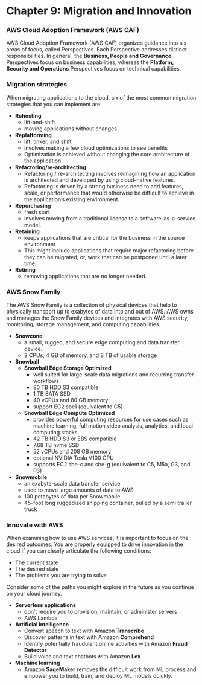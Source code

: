 # Chapter 9: Migration and Innovation

### AWS Cloud Adoption Framework (AWS CAF)
AWS Cloud Adoption Framework (AWS CAF) organizes guidance into six areas of focus, called Perspectives. Each Perspective addresses distinct responsibilities. In general, the **Business, People and Governance** Perspectives focus on business capabilities, whereas the **Platform, Security and Operations** Perspectives focus on technical capabilities.


### Migration strategies
When migrating applications to the cloud, six of the most common migration strategies that you can implement are:
  - **Rehosting**
    - lift-and-shift
    - moving applications without changes 
  - **Replatforming**
    - lift, tinker, and shift
    - involves making a few cloud optimizations to see benefits
    - Optimization is achieved without changing the core architecture of the application
  - **Refactoring/re-architecting**
    - Refactoring / re-architecting involves reimagining how an application is architected and developed by using cloud-native features.
    - Refactoring is driven by a strong business need to add features, scale, or performance that would otherwise be difficult to achieve in the application’s existing environment.
  - **Repurchasing**
    - fresh start
    - involves moving from a traditional license to a software-as-a-service model.  
  - **Retaining**
    - keeps applications that are critical for the business in the source environment 
    - This might include applications that require major refactoring before they can be migrated, or, work that can be postponed until a later time.
  - **Retiring**
    - removing applications that are no longer needed.


### AWS Snow Family
The AWS Snow Family is a collection of physical devices that help to physically transport up to exabytes of data into and out of AWS. AWS owns and manages the Snow Family devices and integrates with AWS security, monitoring, storage management, and computing capabilities.  
  - **Snowcone**
    - a small, rugged, and secure edge computing and data transfer device. 
    - 2 CPUs, 4 GB of memory, and 8 TB of usable storage
  - **Snowball**
    - **Snowball Edge Storage Optimized**
      - well suited for large-scale data migrations and recurring transfer workflows
      - 80 TB HDD S3 compatible
      - 1 TB SATA SSD
      - 40 vCPUs and 80 GB memory
      - support EC2 sbe1 (equivalent to C5)
    - **Snowball Edge Compute Optimized**
      - provides powerful computing resources for use cases such as machine learning, full motion video analysis, analytics, and local computing stacks. 
      - 42 TB HDD S3 or EBS compatible
      - 7.68 TB nvme SSD
      - 52 vCPUs and 208 GB memory
      - optional NVIDIA Tesla V100 GPU
      - supports EC2 sbe-c and sbe-g (equivalent to C5, M5a, G3, and P3)
  - **Snowmobile**
    - an exabyte-scale data transfer service
    - used to move large amounts of data to AWS
    - 100 petabytes of data per Snowmobile
    - 45-foot long ruggedized shipping container, pulled by a semi trailer truck

### Innovate with AWS
When examining how to use AWS services, it is important to focus on the desired outcomes. You are properly equipped to drive innovation in the cloud if you can clearly articulate the following conditions: 
  - The current state
  - The desired state
  - The problems you are trying to solve

Consider some of the paths you might explore in the future as you continue on your cloud journey. 
  - **Serverless applications**
    - don’t require you to provision, maintain, or administer servers
    - AWS Lambda
  - **Artificial intelligence**
    - Convert speech to text with Amazon **Transcribe**
    - Discover patterns in text with Amazon **Comprehend**
    - Identify potentially fraudulent online activities with Amazon **Fraud Detector**
    - Build voice and text chatbots with Amazon **Lex**
  - **Machine learning**
    - Amazon **SageMaker** removes the difficult work from ML process and empower you to build, train, and deploy ML models quickly.
